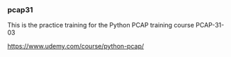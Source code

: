 ### pcap31

This is the practice training for the Python PCAP training course PCAP-31-03

https://www.udemy.com/course/python-pcap/
